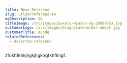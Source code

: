 ```yaml
---
title: Neue Referenz
slug: urlderreferenz-en
ogDescription: OG
titleImage: /src/images/pexels-winson-ng-20057853.jpg
customerLogo: /src/images/blog-placeholder-about.jpg
customerTitle: Kunde
relatedReferences:
  - de/erste-referenz
---
```

zfukhfkhkjhgkjhgkhgfkhfkhgf.
